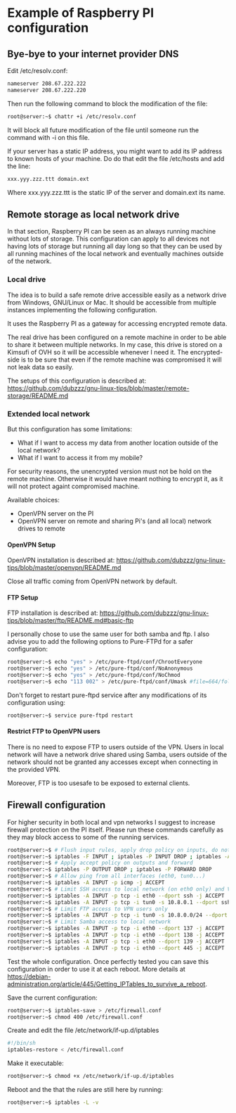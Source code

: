 # Example of Raspberry PI configuration

## Bye-bye to your internet provider DNS

Edit /etc/resolv.conf:
```bash
nameserver 208.67.222.222
nameserver 208.67.222.220
```

Then run the following command to block the modification of the file:
```bash
root@server:~$ chattr +i /etc/resolv.conf
```

It will block all future modification of the file until someone run the command with -i on this file.

If your server has a static IP address, you might want to add its IP address to known hosts of your machine. Do do that edit the file /etc/hosts and add the line:
```bash
xxx.yyy.zzz.ttt domain.ext
```
Where xxx.yyy.zzz.ttt is the static IP of the server and domain.ext its name.

### 

## Remote storage as local network drive

In that section, Raspberry PI can be seen as an always running machine without lots of storage.
This configuration can apply to all devices not having lots of storage but running all day long so that they can be used by all running machines of the local network and eventually machines outside of the network.

### Local drive

The idea is to build a safe remote drive accessible easily as a network drive from Windows, GNU/Linux or Mac.
It should be accessible from multiple instances implementing the following configuration.

It uses the Raspberry PI as a gateway for accessing encrypted remote data.

The real drive has been configured on a remote machine in order to be able to share it between multiple networks.
In my case, this drive is stored on a Kimsufi of OVH so it will be accessible whenever I need it.
The encrypted-side is to be sure that even if the remote machine was compromised it will not leak data so easily.

The setups of this configuration is described at:
https://github.com/dubzzz/gnu-linux-tips/blob/master/remote-storage/README.md

### Extended local network

But this configuration has some limitations:
- What if I want to access my data from another location outside of the local network?
- What if I want to access it from my mobile?

For security reasons, the unencrypted version must not be hold on the remote machine.
Otherwise it would have meant nothing to encrypt it, as it will not protect againt compromised machine.

Available choices:
- OpenVPN server on the PI
- OpenVPN server on remote and sharing Pi's (and all local) network drives to remote

#### OpenVPN Setup

OpenVPN installation is described at:
https://github.com/dubzzz/gnu-linux-tips/blob/master/openvpn/README.md

Close all traffic coming from OpenVPN network by default.

#### FTP Setup

FTP installation is described at:
https://github.com/dubzzz/gnu-linux-tips/blob/master/ftp/README.md#basic-ftp

I personally chose to use the same user for both samba and ftp. I also advise you to add the following options to Pure-FTPd for a safer configuration:
```bash
root@server:~$ echo "yes" > /etc/pure-ftpd/conf/ChrootEveryone
root@server:~$ echo "yes" > /etc/pure-ftpd/conf/NoAnonymous
root@server:~$ echo "yes" > /etc/pure-ftpd/conf/NoChmod
root@server:~$ echo "113 002" > /etc/pure-ftpd/conf/Umask #file=664/folder=775 for consitency with samba
```

Don't forget to restart pure-ftpd service after any modifications of its configuration using:
```bash
root@server:~$ service pure-ftpd restart
```

#### Restrict FTP to OpenVPN users

There is no need to expose FTP to users outside of the VPN. Users in local network will have a network drive shared using Samba, users outside of the network should not be granted any accesses except when connecting in the provided VPN.

Moreover, FTP is too usesafe to be exposed to external clients.

## Firewall configuration

For higher security in both local and vpn networks I suggest to increase firewall protection on the PI itself.
Please run these commands carefully as they may block access to some of the running services.

```bash
root@server:~$ # Flush input rules, apply drop policy on inputs, do not kill exitsing connections and allow internal loop
root@server:~$ iptables -F INPUT ; iptables -P INPUT DROP ; iptables -A INPUT -m state --state ESTABLISHED,RELATED -j ACCEPT ; iptables -I INPUT -i lo -j ACCEPT
root@server:~$ # Apply accept policy on outputs and forward
root@server:~$ iptables -P OUTPUT DROP ; iptables -P FORWARD DROP
root@server:~$ # Allow ping from all interfaces (eth0, tun0...)
root@server:~$ iptables -A INPUT -p icmp -j ACCEPT
root@server:~$ # Limit SSH access to local network (on eth0 only) and VPN root server
root@server:~$ iptables -A INPUT -p tcp -i eth0 --dport ssh -j ACCEPT
root@server:~$ iptables -A INPUT -p tcp -i tun0 -s 10.8.0.1 --dport ssh -j ACCEPT
root@server:~$ # Limit FTP access to VPN users only
root@server:~$ iptables -A INPUT -p tcp -i tun0 -s 10.8.0.0/24 --dport ftp -j ACCEPT
root@server:~$ # Limit Samba access to local network
root@server:~$ iptables -A INPUT -p tcp -i eth0 --dport 137 -j ACCEPT
root@server:~$ iptables -A INPUT -p tcp -i eth0 --dport 138 -j ACCEPT
root@server:~$ iptables -A INPUT -p tcp -i eth0 --dport 139 -j ACCEPT
root@server:~$ iptables -A INPUT -p tcp -i eth0 --dport 445 -j ACCEPT
```

Test the whole configuration. Once perfectly tested you can save this configuration in order to use it at each reboot. More details at https://debian-administration.org/article/445/Getting_IPTables_to_survive_a_reboot.

Save the current configuration:
```bash
root@server:~$ iptables-save > /etc/firewall.conf
root@server:~$ chmod 400 /etc/firewall.conf
```

Create and edit the file /etc/network/if-up.d/iptables
```bash
#!/bin/sh
iptables-restore < /etc/firewall.conf
```

Make it executable:
```bash
root@server:~$ chmod +x /etc/network/if-up.d/iptables
```

Reboot and the that the rules are still here by running:
```bash
root@server:~$ iptables -L -v
```
